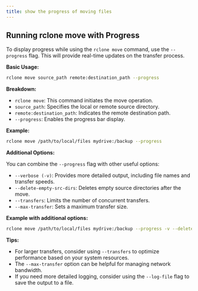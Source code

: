```yaml
---
title: show the progress of moving files
---
```


## Running rclone move with Progress

To display progress while using the `rclone move` command, use the `--progress` flag. This will provide real-time updates on the transfer process.

**Basic Usage:**

```bash
rclone move source_path remote:destination_path --progress
```

**Breakdown:**

* `rclone move`: This command initiates the move operation.
* `source_path`: Specifies the local or remote source directory.
* `remote:destination_path`: Indicates the remote destination path.
* `--progress`: Enables the progress bar display.

**Example:**

```bash
rclone move /path/to/local/files mydrive:/backup --progress
```

**Additional Options:**

You can combine the `--progress` flag with other useful options:

* `--verbose (-v)`: Provides more detailed output, including file names and transfer speeds.
* `--delete-empty-src-dirs`: Deletes empty source directories after the move.
* `--transfers`: Limits the number of concurrent transfers.
* `--max-transfer`: Sets a maximum transfer size.

**Example with additional options:**

```bash
rclone move /path/to/local/files mydrive:/backup --progress -v --delete-empty-src-dirs --transfers 4 --max-transfer 100M
```

**Tips:**

* For larger transfers, consider using `--transfers` to optimize performance based on your system resources.
* The `--max-transfer` option can be helpful for managing network bandwidth.
* If you need more detailed logging, consider using the `--log-file` flag to save the output to a file.
